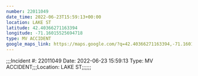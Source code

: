 ```yaml
---
number: 22011049
date_time: 2022-06-23T15:59:13+00:00
location: LAKE ST
latitude: 42.40366271163394
longitude: -71.16015525694718
type: MV ACCIDENT
google_maps_link: https://maps.google.com/?q=42.40366271163394,-71.16015525694718
---
```


;;;Incident #: 22011049  Date: 2022-06-23 15:59:13   Type: MV ACCIDENT;;;Location: LAKE ST;;;;;;
